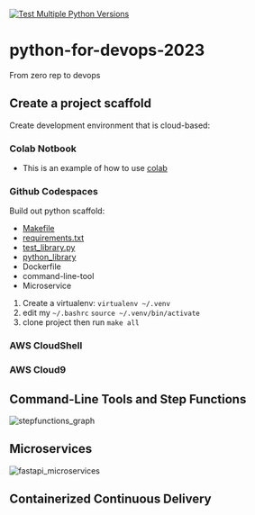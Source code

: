 [![Test Multiple Python Versions](https://github.com/TebogoTS/python-for-devops-2023/actions/workflows/main.yml/badge.svg)](https://github.com/TebogoTS/python-for-devops-2023/actions/workflows/main.yml)

# python-for-devops-2023
From zero rep to devops

## Create a project scaffold

Create development environment that is cloud-based:

### Colab Notbook

* This is an example of how to use [colab](https://github.com/TebogoTS/python-for-devops-2023/blob/main/getting_started_python.ipynb)

### Github Codespaces

Build out python scaffold:

* [Makefile](https://github.com/TebogoTS/python-for-devops-2023/blob/main/Makefile)
* [requirements.txt](https://github.com/TebogoTS/python-for-devops-2023/blob/main/requirements.txt)
* [test_library.py](https://github.com/TebogoTS/python-for-devops-2023/blob/main/test_devopslib.py)
* [python_library](https://github.com/TebogoTS/python-for-devops-2023/tree/main/devopslib)
* Dockerfile
* command-line-tool
* Microservice

1. Create a virtualenv: `virtualenv ~/.venv`
2. edit my `~/.bashrc` `source ~/.venv/bin/activate`
3. clone project then run `make all`

### AWS CloudShell
### AWS Cloud9

## Command-Line Tools and Step Functions
![stepfunctions_graph](https://user-images.githubusercontent.com/38659219/222779196-0e4ee171-6311-4565-ae89-d8b03302c6ef.png)

## Microservices
![fastapi_microservices](https://user-images.githubusercontent.com/38659219/222801737-c150333e-13bd-486d-a87a-52d0628fae04.png)

## Containerized Continuous Delivery
